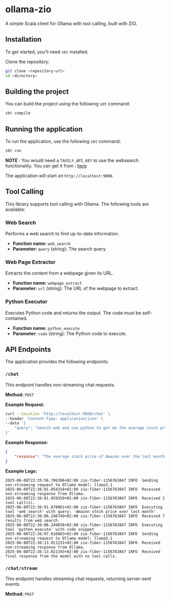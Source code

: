 # ollama-zio

A simple Scala client for Ollama with tool calling, built with ZIO.

## Installation

To get started, you'll need `sbt` installed.

Clone the repository:
```bash
git clone <repository-url>
cd <directory>
```

## Building the project

You can build the project using the following `sbt` command:
```bash
sbt compile
```

## Running the application

To run the application, use the following `sbt` command:
```bash
sbt run
```

**NOTE** : You would need a `TAVILY_API_KEY` to use the websearch functionality. You can get it from : [here](https://app.tavily.com/home)

The application will start on `http://localhost:9000`.

## Tool Calling

This library supports tool calling with Ollama. The following tools are available:

### Web Search
Performs a web search to find up-to-date information.
- **Function name:** `web_search`
- **Parameter:** `query` (string): The search query.

### Web Page Extractor
Extracts the content from a webpage given its URL.
- **Function name:** `webpage_extract`
- **Parameter:** `url` (string): The URL of the webpage to extract.

### Python Executor
Executes Python code and returns the output. The code must be self-contained.
- **Function name:** `python_execute`
- **Parameter:** `code` (string): The Python code to execute.

## API Endpoints

The application provides the following endpoints:

### `/chat`

This endpoint handles non-streaming chat requests.

**Method:** `POST`

**Example Request:**

```bash
curl --location 'http://localhost:9000/chat' \
--header 'Content-Type: application/json' \
--data '{
    "query": "Search web and use python to get me the average stock price of Amazon stock over last month?"
}'
```

**Example Response:**

```json
{
    "response": "The average stock price of Amazon over the last month is approximately $204.22."
}
```

**Example Logs:**

```log
2025-06-08T22:35:56.706306+02:00 zio-fiber-1156763847 INFO  Sending non-streaming request to Ollama model: llama3.1
2025-06-08T22:36:01.854318+02:00 zio-fiber-1156763847 INFO  Received non-streaming response from Ollama.
2025-06-08T22:36:01.859359+02:00 zio-fiber-1156763847 INFO  Received 2 tool call(s).
2025-06-08T22:36:01.870061+02:00 zio-fiber-1156763847 INFO  Executing tool 'web_search' with query: 'Amazon stock price over last month'
2025-06-08T22:36:06.246749+02:00 zio-fiber-1156763847 INFO  Received 7 results from web search.
2025-06-08T22:36:06.249036+02:00 zio-fiber-1156763847 INFO  Executing tool 'python_execute' with code snippet
2025-06-08T22:36:07.616883+02:00 zio-fiber-1156763847 INFO  Sending non-streaming request to Ollama model: llama3.1
2025-06-08T22:36:13.011231+02:00 zio-fiber-1156763847 INFO  Received non-streaming response from Ollama.
2025-06-08T22:36:13.021193+02:00 zio-fiber-1156763847 INFO  Received final response from the model with no tool calls.
```

### `/chat/stream`

This endpoint handles streaming chat requests, returning server-sent events.

**Method:** `POST`
